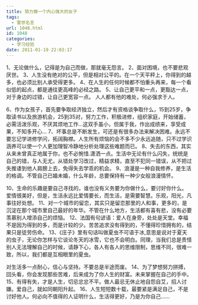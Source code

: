 ```yaml
---
title: 努力做一个内心强大的女子
tags:
  - 警世名言
url: 1048.html
id: 1048
categories:
  - 学习经验
date: 2011-01-19 22:03:17
---
```


1、无论做什么，记得是为自己而做，那就毫无怨言。 2、面对困境，也不要悲观厌世。 3、人生没有绝对的公平，但是相对公平的。在一个天平秤上，你得到的越多，也必须比别人承受得更多。 4、在人生的任何时候都不怕重头再来，每一个看似低的起点，都是通往更高峰的必经之路。 5、让自己更平和一点，更豁达一点，对于身边的过错，让自己更宽容一点。 人人都有他的难处，何必强求于人。  
  
6、作为女孩子，首先要争取经济独立，然后才有资格谈争取什么，15到25岁，争取读书以及旅游机会，25到35对，努力工作，积极进修，组织家庭，开始储蓄，必需活泼乐观，不厌其烦地工作…这双手虽小，但属于我，作出成绩来，享受成果，不知多开心… 7、坏事总是不断发生，可还是有很多办法来解决困难。永远不要忘记学进修学问，拓阔胸襟。人生所有烦恼的会不多不少永远追随，只不过学识涵养可以使一个人更加理智冷静地分析处理这些难题而已。 8、失去的东西，其实从来未曾真正地属于你，也不必惋惜.潇洒一点。生活中无论有什么闪失，统统是自己的错，与人无尤，从错处学习改过，精益求精，直至不犯同一错误，从不把过失推诿到他人肩膀上去，免得失去学乖的机会。 9、浪漫是一种自我修养，是生活的格调。不管自己已婚未婚，什么年龄，总要保持有一种少女般浪漫情怀。  
  
10、生命的乐趣是要自己寻找的，谁也没有义务要为你做什么，要讨好你什么。 爱情很美好，但是，生活永远比爱情要长，而生活，是需要智慧。乐观，阳光，凡事往好处想。 11、对一个城市的留恋，其实只是留恋那里的人和事，更多的，是沉淀在那个城市里自己最好的年华。不管在什么地方，生活都有喜有悲，没有必要羡慕别人增添自己的烦恼。 12、法国有句谚语：爱人在身旁，处处是天堂。幸福不是因为得到的多，而是计较的少。苦苦追求没有得到的，不懂得珍惜拥有的，结果只是徒劳伤命。 13、《庄子》里有句话叫做夏虫不可语于冰,意思是说对于夏天的虫子，无论你怎样与它谈论冬天的冰雪，它也不会明白。同理，当我们总是责怪别人无法理解自己的时候，请静下心，各人有各人的思维限制，思维不同，很难一致，所以，我们都是互相眼里的夏虫。  
  
对生活多一点耐心，信心与坚持。不要总是半途而废。 14、为了梦想努力拼搏，回头看，你会发现那些苦难，后来成为了你人生的财富。未来掌握在自己的手中。 15、有得有失，才是人生，切忌忿忿不平。做人最忌无休止地自怨自艾，招人讨嫌。爱自己，就如同朝阳升起。 16、人生短短数十载，最要紧是满足自己，不是讨好他人。何必向不值得的人证明什么，生活得更好，乃是为你自己……